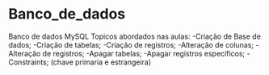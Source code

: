 # Banco_de_dados
 Banco de dados MySQL
Topicos abordados nas aulas:
-Criação de Base de dados;
-Criação de tabelas;
-Criação de registros;
-Alteração de colunas;
-Alteração de registros;
-Apagar tabelas;
-Apagar registros específicos;
-Constraints; (chave primaria e estrangeira)
